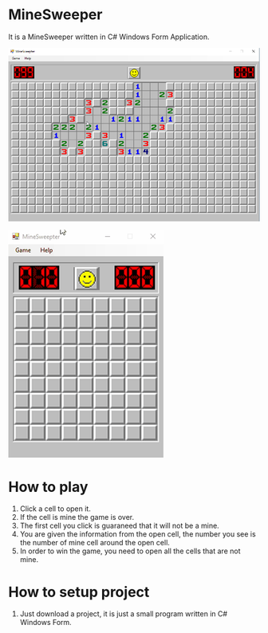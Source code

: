 # MineSweeper
It is a MineSweeper written in C# Windows Form Application.

![Image Image](https://raw.githubusercontent.com/KDevZilla/Resource/main/MineSweeper_Screen_01.png)

![Image Image](https://raw.githubusercontent.com/KDevZilla/Resource/main/MineSweeper_Animation_01.gif)


# How to play 
1. Click a cell to open it.
2. If the cell is mine the game is over.
3. The first cell you click is guaraneed that it will not be a mine.
4. You are given the information from the open cell, the number you see is the number of mine cell around the open cell.
5. In order to win the game, you need to open all the cells that are not mine.


# How to setup project
1. Just download a project, it is just a small program written in C# Windows Form.
